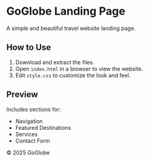 # GoGlobe Landing Page

A simple and beautiful travel website landing page.

## How to Use

1. Download and extract the files.
2. Open `index.html` in a browser to view the website.
3. Edit `style.css` to customize the look and feel.

## Preview

Includes sections for:
- Navigation
- Featured Destinations
- Services
- Contact Form

© 2025 GoGlobe
